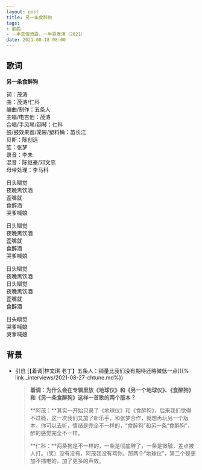 ```yaml
---
layout: post
title: 另一条食醉狗
tags: 
- 歌曲
- 一半真情流露，一半靠表演（2021）
date: 2021-08-18 08:00
---
```


## 歌词

**另一条食醉狗**

词：茂涛  
曲：茂涛/仁科  
编曲/制作：五条人  
主唱/电吉他：茂涛  
合唱/手风琴/钢琴：仁科  
鼓/鼓效果器/笼屉/塑料桶：苗长江  
贝斯：陈创远  
笙：张梦  
录音：李未  
混音：陈继豪/邓文忠  
母带处理：李马科

日头瞓觉  
夜晚黑饮酒  
歪嘴就  
食醉酒  
哭爹喊娘

日头瞓觉  
夜晚黑饮酒  
歪嘴就  
食醉酒  
哭爹喊娘

日头瞓觉  
夜晚黑饮酒  
日头瞓觉  
夜晚黑饮酒  
歪嘴就  
食醉酒

日头瞓觉  
哭爹喊娘  
哭爹喊娘

## 背景

* 引自 [【着调\|林文琪 老丁】五条人：销量比我们没有期待还略微低一点]({% link _interviews/2021-08-27-chtune.md%})
  
  > **着调：为什么会在专辑里放《地球仪》和《另一个地球仪》、《食醉狗》和《另一条食醉狗》这样一首歌的两个版本？**
  > 
  > **阿茂：**其实一开始只录了《地球仪》和《食醉狗》，后来我们觉得不过瘾，这一次我们又加了新乐手，和张梦合作，就想再玩另一个版本，你可以去听，情绪是完全不一样的，“食醉狗”和另一条“食醉狗”，醉的感觉完全不一样。
  > 
  > **仁科：**两条狗是不一样的，一条是彻底醉了，一条是微醺，差点被人打。（笑）没有没有，阿茂我没有骂你。那两个“地球仪”，第二个是更加不插电的，加了更多的声效。